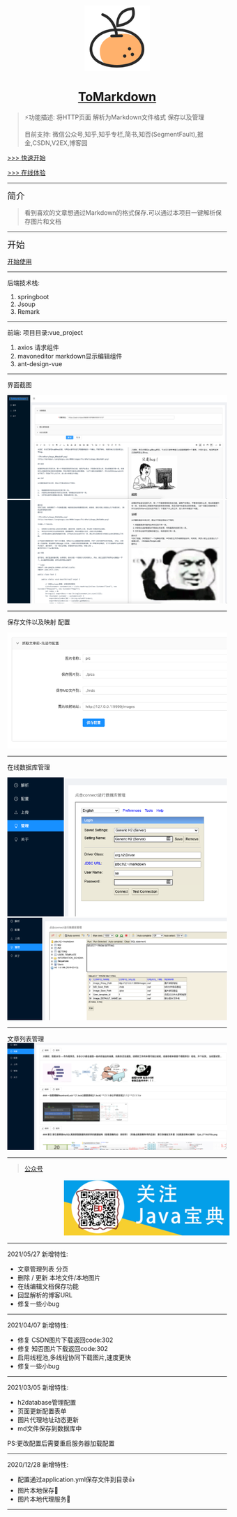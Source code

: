 


<div align="center" ><img src="./readme_images/favicon.ico" style="width:150px ;height:150px"   /></div>

<h1 align="center"><a href="http://liangtengyu.com" target="_blank">ToMarkdown</a></h1>



>⚡️功能描述: 将HTTP页面 解析为Markdown文件格式 保存以及管理
>
>目前支持: 微信公众号,知乎,知乎专栏,简书,知否(SegmentFault),掘金,CSDN,V2EX,博客园 



[>>> 快速开始](./readme_images/start.md)

[>>> 在线体验](http://markdown.liangtengyu.com:9999)


---


<div style="text-align: left; font-size: 20px">  简介</div>

>看到喜欢的文章想通过Markdown的格式保存.可以通过本项目一键解析保存图片和文档



---

<div style="text-align: left; font-size: 20px">开始</div>

[开始使用](./readme_images/start.md)

---
后端技术栈:
1. springboot 
2. Jsoup 
3. Remark 


---
前端:
项目目录:vue_project

1. axios  请求组件
2. mavoneditor   markdown显示编辑组件
3. ant-design-vue  


---




界面截图

![pic](./readme_images/Snipaste_2020-10-19_15-16-27.png)
![pic](./readme_images/Snipaste_2020-10-19_15-16-40.png)

---

保存文件以及映射 配置

![pic](./readme_images/img_1.png)

---
在线数据库管理

![pic](./readme_images/img_2.png)
![pic](./readme_images/img_3.png)

---
文章列表管理
![pic](./readme_images/img_4.png)


--- 


> [公众号](/vue_project/src/assets/1614755729311.jpg)   


<div >
<img src="/vue_project/src/assets/1614755729311.jpg" style=" margin-left: 130px  ;height :130px;"/>
</div>



---
2021/05/27 新增特性:
- 文章管理列表 分页
- 删除 / 更新  本地文件/本地图片 
- 在线编辑文档保存功能
- 回显解析的博客URL 
- 修复一些小bug

---

2021/04/07 新增特性:
 - 修复 CSDN图片下载返回code:302
 - 修复 知否图片下载返回code:302
 - 启用线程池,多线程协同下载图片,速度更快
 - 修复一些小bug


---

2021/03/05 新增特性:
 - h2database管理配置
 - 页面更新配置表单
 - 图片代理地址动态更新
 - md文件保存到数据库中

PS:更改配置后需要重启服务器加载配置

---


2020/12/28 新增特性:
 - 配置通过application.yml保存文件到目录👍 
 - 图片本地保存🐶
 - 图片本地代理服务🐼

---